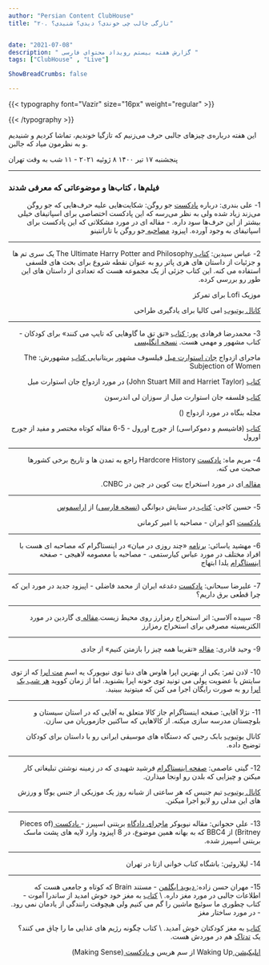 ```yaml
---
author: "Persian Content ClubHouse"
title: "۲۰. تازگی جالب چی خوندی؟ دیدی؟ شنیدی؟"


date: "2021-07-08"
description: " گزارش هفته بیستم رویداد محتوای فارسی "
tags: ["ClubHouse" , "Live"]

ShowBreadCrumbs: false

---
```


{{< typography font="Vazir" size="16px" weight="regular" >}}

{{< /typography >}}

این هفته درباره‌ی چیزهای جالبی حرف می‌زنیم که تازگیا خوندیم، تماشا کردیم و شنیدیم و به نظرمون میاد که جالبن.
<!--more-->

پنجشنبه ۱۷ تیر ۱۴۰۰  ۸ ژوئیه ۲۰۲۱ - ۱۱ شب به وقت تهران

---

### فیلم‌ها ، کتاب‌ها و موضوعاتی که معرفی شدند

<p dir="rtl">
1- علی بندری: درباره <a href="https://open.spotify.com/show/4rOoJ6Egrf8K2IrywzwOMk">پادکست</a> جو روگن: شکایت‌هایی علیه حرف‌هایی که جو روگن می‌زند زیاد شده ولی به نظر می‌رسه که این پادکست اختصاصی برای اسپاتیفای خیلی بیشتر از این حرف‌ها سود داره. - مقاله ای در مورد مشکلاتی که این پادکست برای اسپاتیفای به وجود آورده. اپیزود <a href="https://open.spotify.com/episode/5cdu4y60lq6QXyUbhMpVWH">مصاحبه </a>جو روگن با تارانتینو</p>

---

<p dir="rtl">
2- عباس سیدین: <a href="https://www.amazon.co.uk/Ultimate-Harry-Potter-Philosophy-Blackwell/dp/0470398256">کتاب </a>The Ultimate Harry Potter and Philosophy<strong> </strong>یک سری تم ها و جزئیات از داستان های هری پاتر رو به عنوان نقطه شروع برای بحث های فلسفی استفاده می کنه. این کتاب جزئی از یک مجموعه هست که تعدادی از داستان های این طور رو بررسی کرده.</p>


<p dir="rtl">
موزیک Lofi برای تمرکز</p>


<p dir="rtl">
<a href="https://www.youtube.com/channel/UCfDw8X1L6jIsR_Mj3gGKIgQ">کانال یوتیوب</a> امی کالیا برای یادگیری طراحی</p>

---

<p dir="rtl">
3- محمدرضا فرهادی پور:<a href="https://hodhod.com/product/%D8%AA%D9%82-%D8%AA%D9%82%D8%8C-%D9%85%D8%A7%D8%A7%D8%8C-%DA%AF%D8%A7%D9%88%D9%87%D8%A7%DB%8C%DB%8C-%DA%A9%D9%87-%D8%AA%D8%A7%DB%8C%D9%BE-%D9%85%DB%8C%E2%80%8C%DA%A9%D9%86%D9%86%D8%AF"> کتاب</a> «تق تق ما گاوهایی که تایپ می کنند» برای کودکان - کتاب مشهور و مهمی هست. <a href="https://www.google.ca/books/edition/Click_Clack_Moo/pmEM_26oGgkC?hl=en&gbpv=1&dq=cows+who+type&printsec=frontcover">نسخه انگلیسی </a></p>


<p dir="rtl">
ماجرای ازدواج <a href="https://en.wikipedia.org/wiki/John_Stuart_Mill">جان استوارت میل</a> فیلسوف مشهور بریتانیایی<a href="https://www.google.ca/books/edition/The_Subjection_of_Women/S6n3DwAAQBAJ?hl=en&gbpv=1&dq=subjection+of+women&printsec=frontcover"> کتاب</a> مشهورش: The Subjection of Women</p>


<p dir="rtl">
<a href="https://books.google.ca/books/about/John_Stuart_Mill_and_Harriet_Taylor.html?id=5aFqngEACAAJ&source=kp_book_description&redir_esc=y">کتاب</a> (John Stuart Mill and Harriet Taylor) در مورد ازدواج جان استوارت میل</p>


<p dir="rtl">
<a href="https://nashrenow.com/%D8%A8%D8%B2%D8%B1%DA%AF%D8%A7%D9%86-%D8%A7%D9%86%D8%AF%DB%8C%D8%B4%D9%87/230-%D9%81%D9%84%D8%B3%D9%81%D9%87-%D8%AC%D8%A7%D9%86-%D8%A7%D8%B3%D8%AA%DB%8C%D9%88%D8%A7%D8%B1%D8%AA-%D9%85%DB%8C%D9%84.html">کتاب</a> فلسفه جان استوارت میل از سوزان لی اندرسون</p>


<p dir="rtl">
مجله بنگاه در مورد ازدواج ()</p>


<p dir="rtl">
<a href="https://www.iranketab.ir/book/48121-fascism-and-democracy">کتاب</a> (فاشیسم و دموکراسی) از جورج اورول - 5-6 مقاله کوتاه مختصر و مفید از جورج اورول</p>

---

<p dir="rtl">
4- مریم ماه: <a href="https://www.dancarlin.com/hardcore-history-series/">پادکست</a> Hardcore History راجع به تمدن ها و تاریخ برخی کشورها صحبت می کنه.</p>


<p dir="rtl">
<a href="https://www.cnbc.com/2021/06/15/chinas-bitcoin-miner-exodus-.html">مقاله </a>ای در مورد استخراج بیت کوین در چین در CNBC.</p>

---

<p dir="rtl">
5- حسین کاجی: <a href="https://www.google.ca/books/edition/In_Praise_of_Folly/lDrCAgAAQBAJ?hl=en&gbpv=1&dq=the+praise+of+folly&printsec=frontcover">کتاب </a>در ستایش دیوانگی (<a href="https://shahreketabonline.com/Products/Details/15881/%D8%AF%D8%B1_%D8%B3%D8%AA%D8%A7%DB%8C%D8%B4_%D8%AF%DB%8C%D9%88%D8%A7%D9%86%DA%AF%DB%8C">نسخه فارسی</a>) از <a href="https://fa.wikipedia.org/wiki/%D8%AF%D8%B3%DB%8C%D8%AF%D8%B1%DB%8C%D9%88%D8%B3_%D8%A7%D8%B1%D8%A7%D8%B3%D9%85%D9%88%D8%B3">اراسموس</a></p>


<p dir="rtl">
<a href="https://ecoiran.com/tags/%D9%BE%D8%A7%D8%AF%DA%A9%D8%B3%D8%AA">پادکست</a> اکو ایران - مصاحبه با امیر کرمانی</p>

---

<p dir="rtl">
6- مهشید یاسائی: <a href="https://www.instagram.com/kiarostamiabbas/?hl=en">برنامه</a> «چند روزی در میان» در اینستاگرام که مصاحبه ای هست با افراد مختلف در مورد عباس کیارستمی. - مصاحبه با معصومه لاهیجی - صفحه <a href="https://www.instagram.com/yaldaebtehaj/?hl=en">اینستاگرام</a> یلدا ابتهاج</p>

---

<p dir="rtl">
7- علیرضا سبحانی: <a href="https://shenoto.com/channel/dirancast?lang=fa">پادکست</a> دغدغه ایران از محمد فاضلی - اپیزود جدید در مورد این که چرا قطعی برق داریم؟</p>

---

<p dir="rtl">
8- سپیده آلاسی: اثر استخراج رمزارز روی محیط زیست.<a href="https://www.theguardian.com/technology/2021/feb/27/bitcoin-mining-electricity-use-environmental-impact">مقاله </a>ی گاردین در مورد الکتریسیته مصرفی برای استخراج رمزارز</p>

---

<p dir="rtl">
9- وحید قادری: <a href="https://jadi.net/tag/%D8%AA%D8%B1%D8%AC%D9%85%D9%87/">مقاله</a> «تقریبا همه چیز را بازمتن کنیم» از جادی</p>

---

<p dir="rtl">
10- لادن ثمر: یکی از بهترین اپرا هاوس های دنیا توی نیویورک یه اسم <a href="https://www.metopera.org/">مت اپرا</a> که از توی سایتش با عضویت پولی می تونید توی خونه اپرا بشنوید. اما از زمان کووید <a href="https://www.metopera.org/user-information/nightly-met-opera-streams/">هر شب یک اپرا</a> رو به صورت رایگان اجرا می کنن که میتونید ببینید.</p>

---

<p dir="rtl">
11- نژلا آقایی: صفحه اینستاگرام جاز کالا متعلق به آقایی که در استان سیستان و بلوچستان مدرسه سازی میکنه. از کالاهایی که ساکنین جازموریان می سازن.</p>


<p dir="rtl">
کانال <a href="https://www.youtube.com/c/BabakRajabi">یوتیوب</a> بابک رجبی که دستگاه های موسیقی ایرانی رو با داستان برای کودکان توضیح داده.</p>

---

<p dir="rtl">
12- گیتی عاصمی: <a href="https://www.instagram.com/zir.pelle/?hl=en">صفحه اینستاگرام</a> فرشید شهیدی که در زمینه نوشتن تبلیغاتی کار میکنن و چیزایی که بلدن رو اونجا میذارن.</p>


<p dir="rtl">
<a href="https://www.youtube.com/channel/UCdi8yQBdBfn1ECu3ayH_TnA">کانال یوتیوب</a> تیم جنیس که هر ساعتی از شبانه روز یک موزیکی از جنس یوگا و ورزش های این مدلی رو لایو اجرا میکنن.</p>

---

<p dir="rtl">
13- علی حجوانی: مقاله نیویوکر <a href="https://www.newyorker.com/news/american-chronicles/britney-spears-conservatorship-nightmare">ماجرای دادگاه</a> بریتنی اسپیرز -<a href="https://www.bbc.co.uk/programmes/p09mfr9s/episodes/downloads"> پادکست </a>(Pieces of Britney) از BBC4 که به بهانه همین موضوع، در 8 اپیزود  وارد لایه های پشت ماسک بریتنی اسپیرز شده.</p>

---

<p dir="rtl">
14- لیلاروئین: باشگاه کتاب خوانی ازتا در تهران </p>

---

<p dir="rtl">
15- مهران حسن زاده:<a href="https://eagleman.com/"> دیوید ایگلمن</a> - مستند Brain که کوتاه و جامعی هست که اطلاعات جالبی در مورد مغز داره. \
<a href="http://www.sandraaamodt.com/?page_id=19">کتاب</a> به مغز خود خوش امدید از ساندرا آموت - کتاب چطوری ما سوئیچ ماشین را گم می کنیم ولی هیچوقت رانندگی از یادمان نمی رود. - در مورد ساختار مغز</p>


<p dir="rtl">
<a href="http://www.sandraaamodt.com/?page_id=23">کتاب</a> به مغز کودکتان خوش آمدید. \
کتاب چگونه رژیم های غذایی ما را چاق می کنند؟ یک <a href="https://www.youtube.com/watch?v=jn0Ygp7pMbA">تدتاک</a> هم در موردش هست.</p>


<p dir="rtl">
<a href="https://wakingup.com/">اپلیکیشن </a>Waking Up از سم هریس و<a href="https://samharris.org/podcast/"> پادکست </a>(Making Sense)</p>



## <p dir="rtl">
</p>

